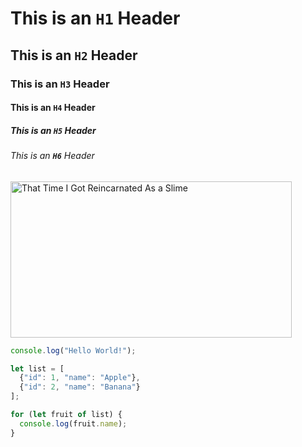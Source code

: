 # This is an **`H1`** Header
## This is an **`H2`** Header
### This is an **`H3`** Header
#### This is an **`H4`** Header
##### This is an **`H5`** Header
###### This is an **`H6`** Header

<img src="https://blogger.googleusercontent.com/img/b/R29vZ2xl/AVvXsEgKtIqX_5-VCBYS5ZXusWMEW7qb-C0PYFSs4vqGkIlr5yQdu234_g72Oy7QPbvqj45Bj2ZbW2wB87WL8nPkS26i9tRztuZbGc16zR-8YBIPLpm4yyH7H6J8wg9GkVl6vRt49oBpY7kak_E/s1600/tensei-shitara-slime-datta-ken.jpg"  alt="That Time I Got Reincarnated As a Slime" width="450" height="250">



```javascript
console.log("Hello World!");

let list = [
  {"id": 1, "name": "Apple"},
  {"id": 2, "name": "Banana"}
];

for (let fruit of list) {
  console.log(fruit.name);
}
```
